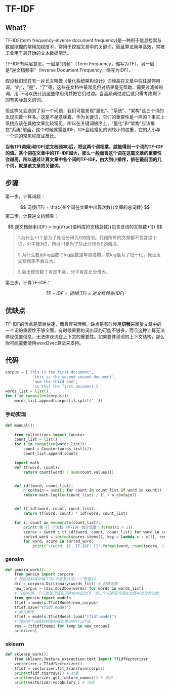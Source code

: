 # TF-IDF



## What?

TF-IDF(term frequency–inverse document frequency)是一种用于信息检索与数据挖掘的常用加权技术，常用于挖掘文章中的关键词，而且算法简单高效，常被工业用于最开始的文本数据清洗。

TF-IDF有两层意思，一层是"词频"（Term Frequency，缩写为TF），另一层是"逆文档频率"（Inverse Document Frequency，缩写为IDF）。

假设我们现在有一片长文叫做《量化系统架构设计》词频高在文章中往往是停用词，“的”，“是”，“了”等，这些在文档中最常见但对结果毫无帮助、需要过滤掉的词，用TF可以统计到这些停用词并把它们过滤。当高频词过滤后就只需考虑剩下的有实际意义的词。

但这样又会遇到了另一个问题，我们可能发现"量化"、"系统"、"架构"这三个词的出现次数一样多。这是不是意味着，作为关键词，它们的重要性是一样的？事实上系统应该在其他文章比较常见，所以在关键词排序上，“量化”和“架构”应该排在“系统”前面，这个时候就需要IDF，IDF会给常见的词较小的权重，它的大小与一个词的常见程度成反比。

**当有TF(词频)和IDF(逆文档频率)后，将这两个词相乘，就能得到一个词的TF-IDF的值。某个词在文章中的TF-IDF越大，那么一般而言这个词在这篇文章的重要性会越高，所以通过计算文章中各个词的TF-IDF，由大到小排序，排在最前面的几个词，就是该文章的关键词。**

## 步骤

第一步，计算词频：


$$
词频(TF) = \frac{某个词在文章中出现次数}{文章的总词数}
$$
第二步，计算逆文档频率：


$$
逆文档频率(IDF) = log(\frac{语料库的文档总数}{包含该词的文档数+1})
$$

> 1.为什么+1？是为了处理分母为0的情况。假如所有的文章都不包含这个词，分子就为0，所以+1是为了防止分母为0的情况。
>
> 2.为什么要用log函数？log函数是单调递增，求log是为了归一化，保证反文档频率不会过大。
>
> 3.会出现负数？肯定不会，分子肯定比分母大。

第三步，计算TF-IDF：


$$
TF-IDF = 词频(TF) \times 逆文档频率(IDF)
$$

## **优缺点**

TF-IDF的优点是简单快速，而且容易理解。缺点是有时候用**词频**来衡量文章中的一个词的重要性不够全面，有时候重要的词出现的可能不够多，而且这种计算无法体现位置信息，无法体现词在上下文的重要性。如果要体现词的上下文结构，那么你可能需要使用word2vec算法来支持。

## 代码

```python
corpus = ['this is the first document',
            'this is the second second document',
            'and the third one',
            'is this the first document']
words_list = list()
for i in range(len(corpus)):
    words_list.append(corpus[i].split(' '))
```



### 手动实现

```python
def manual():
    
    from collections import Counter
    count_list = list()
    for i in range(len(words_list)):
        count = Counter(words_list[i])
        count_list.append(count)

    import math
    def tf(word, count):
        return count[word] / sum(count.values())


    def idf(word, count_list):
        n_contain = sum([1 for count in count_list if word in count])
        return math.log(len(count_list) / (1 + n_contain))


    def tf_idf(word, count, count_list):
        return tf(word, count) * idf(word, count_list)

    for i, count in enumerate(count_list):
        print("第 {} 个文档 TF-IDF 统计信息".format(i + 1))
        scores = {word : tf_idf(word, count, count_list) for word in count}
        sorted_word = sorted(scores.items(), key = lambda x : x[1], reverse=True)
        for word, score in sorted_word:
            print("\tword: {}, TF-IDF: {}".format(word, round(score, 5)))
```

### gensim

```python
def gensim_work():
    from gensim import corpora
    # 赋给语料库中每个词(不重复的词)一个整数id
    dic = corpora.Dictionary(words_list) # 创建词典
    new_corpus = [dic.doc2bow(words) for words in words_list]
    # 元组中第一个元素是词语在词典中对应的id，第二个元素是词语在文档中出现的次数
    from gensim import models
    tfidf = models.TfidfModel(new_corpus)
    tfidf.save("tfidf.model")
    # 载入模型 
    tfidf = models.TfidfModel.load("tfidf.model")
    # 使用这个训练好的模型得到单词的tfidf值
    res = [tfidf[temp] for temp in new_corpus]
    print(res)
```

### sklearn

```python
def sklearn_work():
    from sklearn.feature_extraction.text import TfidfVectorizer
    vectorizer = TfidfVectorizer()
    tfidf = vectorizer.fit_transform(corpus)
    print(tfidf.toarray()) # 权重
    print(vectorizer.get_feature_names()) # 单词
    print(vectorizer.vocabulary_) # 词典
```
